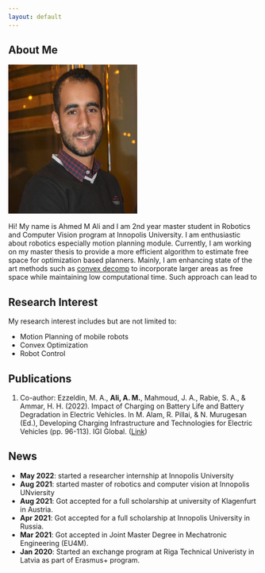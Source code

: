 ```yaml
---
layout: default
---
```


## About Me

 <img class="profile-picture" src="pp.jpg" width="260px" height="300px"> 

Hi! My name is Ahmed M Ali and I am 2nd year master student in Robotics and Computer Vision program at Innopolis University. I am enthusiastic about robotics especially motion planning module.  Currently, I am working on my master thesis to provide a more efficient algorithm to estimate free space for optimization based planners. Mainly, I am enhancing state of the art methods such as [convex decomp](https://ieeexplore.ieee.org/document/7839930) to incorporate larger areas as free space while maintaining low computational time. Such approach can lead to 


## Research Interest
My research interest includes but are not limited to:
*   Motion Planning of mobile robots
*   Convex Optimization
*   Robot Control

## Publications

1. Co-author: Ezzeldin, M. A., **Ali, A. M.**, Mahmoud, J. A., Rabie, S. A., & Ammar, H. H. (2022).
    Impact of Charging on Battery Life and Battery Degradation in Electric Vehicles. In M. Alam,
    R. Pillai, & N. Murugesan (Ed.), Developing Charging Infrastructure and Technologies for Electric
    Vehicles (pp. 96-113). IGI Global. ([Link](https://doi.org/10.4018/978-1-7998-6858-3.ch005))


## News
* **May 2022**: started a researcher internship at Innopolis University
* **Aug 2021**: started master of robotics and computer vision at Innopolis UNviersity
* **Aug 2021**: Got accepted for a full scholarship at university of Klagenfurt in Austria.
* **Apr 2021**: Got accepted for a full scholarship at Innopolis University in Russia.
* **Mar 2021**: Got accepted in Joint Master Degree in Mechatronic Engineering (EU4M).
* **Jan 2020**: Started an exchange program at Riga Technical Univeristy in Latvia as part of Erasmus+ program.